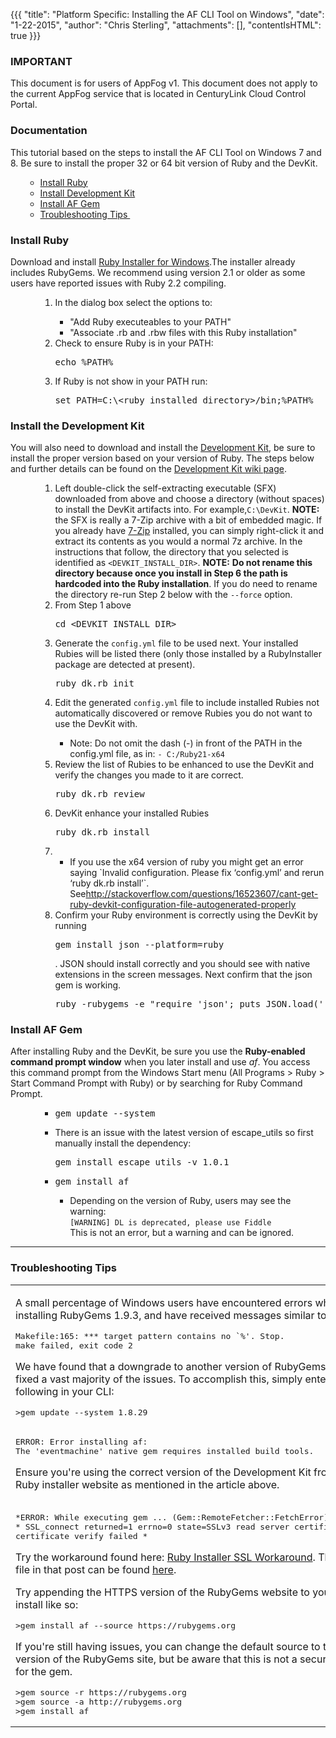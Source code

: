 {{{
  "title": "Platform Specific: Installing the AF CLI Tool on Windows",
  "date": "1-22-2015",
  "author": "Chris Sterling",
  "attachments": [],
  "contentIsHTML": true
}}}

### IMPORTANT

This document is for users of AppFog v1. This document does not apply to the current AppFog service that is located in CenturyLink Cloud Control Portal.

### Documentation

<p>This tutorial based on the steps to install the AF CLI Tool on Windows 7 and 8. Be sure to install the proper 32 or 64 bit version of Ruby and the DevKit.</p>
<ul>
<ul>
<li><a href="#ruby">Install Ruby</a></li>
<li><a href="#devkit">Install Development Kit</a></li>
<li><a href="#af">Install AF Gem</a></li>
<li><a href="#trouble">Troubleshooting Tips </a></li>
</ul>
</ul>
<h3><a name="ruby"></a>Install Ruby</h3>
<p>Download and install <a href="http://rubyinstaller.org/downloads/">Ruby Installer for Windows</a>.The installer already includes RubyGems. We recommend using version 2.1 or older as some users have reported issues with Ruby 2.2 compiling.</p>
<ul>
<ul>
<ol>
<li>In the dialog box select the options to:</li>
<ul>
<li>"Add Ruby executeables to your PATH"</li>
<li>"Associate .rb and .rbw files with this Ruby installation"</li>
</ul>
<li>Check to ensure Ruby is in your PATH:
<pre>echo %PATH%<code> </code></pre>
</li>
<li>If Ruby is not show in your PATH run:
<pre>set PATH=C:\&lt;ruby installed directory&gt;/bin;%PATH%</pre>
</li>
</ol>
</ul>
</ul>
<h3><a name="devkit"></a>Install the Development Kit</h3>
<p>You will also need to download and install the <a href="http://rubyinstaller.org/downloads/">Development Kit</a>, be sure to install the proper version based on your version of Ruby. The steps below and further details can be found on the <a href="https://github.com/oneclick/rubyinstaller/wiki/Development-Kit">Development Kit wiki page</a>.</p>
<ul>
<ul>
<ol>
<li>Left double-click the self-extracting executable (SFX) downloaded from above and choose a directory (without spaces) to install the DevKit artifacts into. For example,<code>C:\DevKit</code>. <strong>NOTE:</strong> the SFX is really a 7-Zip archive with a bit of embedded magic. If you already have <a href="http://7-zip.org/">7-Zip</a> installed, you can simply right-click it and extract its contents as you would a normal 7z archive. In the instructions that follow, the directory that you selected is identified as <code>&lt;DEVKIT_INSTALL_DIR&gt;</code>. <strong>NOTE:</strong> <strong>Do not rename this directory because once you install in Step 6 the path is hardcoded into the Ruby installation</strong>. If you do need to rename the directory re-run Step 2 below with the <code>--force</code> option.</li>
<li>From Step 1 above
<pre>cd &lt;DEVKIT_INSTALL_DIR&gt;</pre>
</li>
<li>Generate the <code>config.yml</code> file to be used next. Your installed Rubies will be listed there (only those installed by a RubyInstaller package are detected at present).
<pre>ruby dk.rb init</pre>
</li>
<li>Edit the generated <code>config.yml</code> file to include installed Rubies not automatically discovered or remove Rubies you do not want to use the DevKit with.</li>
<ul>
<li>Note: Do not omit the dash (-) in front of the PATH in the config.yml file, as in: <code>- C:/Ruby21-x64</code></li>
</ul>
<li>Review the list of Rubies to be enhanced to use the DevKit and verify the changes you made to it are correct.
<pre>ruby dk.rb review</pre>
</li>
<li>DevKit enhance your installed Rubies
<pre>ruby dk.rb install</pre>
</li>
<li>
<ul>
<li>If you use the x64 version of ruby you might get an error saying `Invalid configuration. Please fix ‘config.yml’ and rerun ‘ruby dk.rb install’`. See<a href="http://stackoverflow.com/questions/16523607/cant-get-ruby-devkit-configuration-file-autogenerated-properly">http://stackoverflow.com/questions/16523607/cant-get-ruby-devkit-configuration-file-autogenerated-properly</a></li>
</ul>
</li>
<li>Confirm your Ruby environment is correctly using the DevKit by running
<pre>gem install json --platform=ruby</pre>
. JSON should install correctly and you should see with native extensions in the screen messages. Next confirm that the json gem is working.
<pre>ruby -rubygems -e "require 'json'; puts JSON.load('[42]').inspect"</pre>
</li>
</ol>
</ul>
</ul>
<h3><a name="af"></a>Install AF Gem</h3>
<p>After installing Ruby and the DevKit, be sure you use the <strong>Ruby-enabled command prompt window</strong> when you later install and use <em>af</em>. You access this command prompt from the Windows Start menu (All Programs &gt; Ruby &gt; Start Command Prompt with Ruby) or by searching for Ruby Command Prompt.</p>
<ul>
<ul>
<ul>
<li>
<pre>gem update --system</pre>
</li>
<li>There is an issue with the latest version of escape_utils so first manually install the dependency:
<pre>gem install escape_utils -v 1.0.1</pre>
</li>
<li>
<pre>gem install af</pre>
</li>
<ul>
<li>Depending on the version of Ruby, users may see the warning:<br /> <code>[WARNING] DL is deprecated, please use Fiddle</code> <br />This is not an error, but a warning and can be ignored.</li>
</ul>
</ul>
</ul>
</ul>
<hr />
<h3><a name="trouble"></a>Troubleshooting Tips</h3>
<table>
<tbody>
<tr>
<td>
<p>A small percentage of Windows users have encountered errors while installing RubyGems 1.9.3, and have received messages similar to:</p>
<pre><span class="pln">Makefile:165: *** target pattern contains no `%'. Stop.<br />make failed, exit code 2</span></pre>
<p>We have found that a downgrade to another version of RubyGems have fixed a vast majority of the issues. To accomplish this, simply enter the following in your CLI:</p>
<pre>&gt;gem update --system 1.8.29</pre>
</td>
</tr>
<tr>
<td>
<pre>ERROR: Error installing af:
The 'eventmachine' native gem requires installed build tools.</pre>
<p>Ensure you're using the correct version of the Development Kit from the Ruby installer website as mentioned in the article above.</p>
</td>
</tr>
<tr>
<td>
<pre>*ERROR: While executing gem ... (Gem::RemoteFetcher::FetchError)* <br />* SSL_connect returned=1 errno=0 state=SSLv3 read server certificate B: <br />certificate verify failed * </pre>
<p>Try the workaround found here: <a href="https://gist.github.com/luislavena/f064211759ee0f806c88">Ruby Installer SSL Workaround</a>. The .pem file in that post can be found <a href="https://raw.githubusercontent.com/rubygems/rubygems/master/lib/rubygems/ssl_certs/AddTrustExternalCARoot-2048.pem">here</a>.</p>
<p>Try appending the HTTPS version of the RubyGems website to your gem install like so:</p>
<pre>&gt;gem install af --source https://rubygems.org</pre>
<p>If you're still having issues, you can change the default source to the HTTP version of the RubyGems site, but be aware that this is not a secure source for the gem.</p>
<pre>&gt;gem source -r https://rubygems.org
&gt;gem source -a http://rubygems.org
&gt;gem install af</pre>
</td>
</tr>
</tbody>
</table>
<p> </p>
